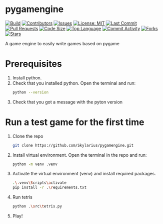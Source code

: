 # pygamengine

[![Build](https://img.shields.io/badge/build-passing-brightgreen.svg)]()
[![Contributors](https://img.shields.io/github/contributors/Skylarius/pygamengine)](https://github.com/Skylarius/pygamengine/graphs/contributors)
[![Issues](https://img.shields.io/github/issues/Skylarius/pygamengine)](https://github.com/Skylarius/pygamengine/issues)
[![License: MIT](https://img.shields.io/badge/License-MIT-yellow.svg)](LICENSE)
[![Last Commit](https://img.shields.io/github/last-commit/Skylarius/pygamengine)](https://github.com/Skylarius/pygamengine/commits)
[![Pull Requests](https://img.shields.io/github/issues-pr/Skylarius/pygamengine)](https://github.com/Skylarius/pygamengine/pulls)
[![Code Size](https://img.shields.io/github/languages/code-size/Skylarius/pygamengine)](https://github.com/Skylarius/pygamengine)
[![Top Language](https://img.shields.io/github/languages/top/Skylarius/pygamengine)](https://github.com/Skylarius/pygamengine)
[![Commit Activity](https://img.shields.io/github/commit-activity/m/Skylarius/pygamengine)](https://github.com/Skylarius/pygamengine/pulse)
[![Forks](https://img.shields.io/github/forks/Skylarius/pygamengine)](https://github.com/Skylarius/pygamengine/network/members)
[![Stars](https://img.shields.io/github/stars/Skylarius/pygamengine)](https://github.com/Skylarius/pygamengine/stargazers)



A game engine to easily write games based on pygame

# Prerequisites
1. Install python.
2. Check that you installed python. Open the terminal and run:
   ```sh
   python --version
   ```
3. Check that you got a message with the pyton version

# Run a test game for the first time

1. Clone the repo
   ```sh
   git clone https://github.com/Skylarius/pygamengine.git
   ```
2. Install virtual environment. Open the terminal in the repo and run:
   ```sh
   python -m venv .venv
   ```
4. Activate the virtual environment (venv) and install required packages. 
   ```sh
   .\.venv\Scripts\activate
   pip install -r .\requirements.txt
   ```
5. Run tetris
   ```sh
   python .\src\tetris.py
   ```
6. Play!
